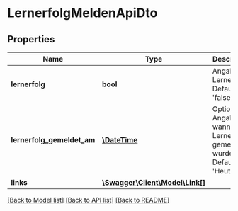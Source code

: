 # LernerfolgMeldenApiDto

## Properties
Name | Type | Description | Notes
------------ | ------------- | ------------- | -------------
**lernerfolg** | **bool** | Angabe des Lernerfolgs. Default ist &#39;false&#39;. | [optional] 
**lernerfolg_gemeldet_am** | [**\DateTime**](\DateTime.md) | Optionale Angabe, wann der Lernerfolg gemeldet wurde. Default ist &#39;Heute&#39;. | [optional] 
**links** | [**\Swagger\Client\Model\Link[]**](Link.md) |  | [optional] 

[[Back to Model list]](../README.md#documentation-for-models) [[Back to API list]](../README.md#documentation-for-api-endpoints) [[Back to README]](../README.md)


